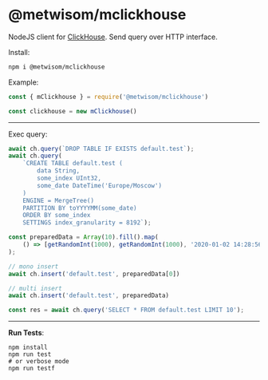 # @metwisom/mclickhouse
NodeJS client for [ClickHouse](https://clickhouse.yandex/).
Send query over HTTP interface.

Install:

```bash
npm i @metwisom/mclickhouse
```

Example:

```javascript
const { mClickhouse } = require('@metwisom/mclickhouse')

const clickhouse = new mClickhouse()
```


***
 
Exec query:
```javascript
await ch.query(`DROP TABLE IF EXISTS default.test`);
await ch.query(
    `CREATE TABLE default.test (
        data String, 
        some_index UInt32, 
        some_date DateTime('Europe/Moscow')
    ) 
    ENGINE = MergeTree()
    PARTITION BY toYYYYMM(some_date)
    ORDER BY some_index
    SETTINGS index_granularity = 8192`);

const preparedData = Array(10).fill().map(
    () => [getRandomInt(1000), getRandomInt(1000), '2020-01-02 14:28:56']
);

// mono insert
await ch.insert('default.test', preparedData[0])

// multi insert
await ch.insert('default.test', preparedData)

const res = await ch.query('SELECT * FROM default.test LIMIT 10');
````

***

**Run Tests**:

```
npm install
npm run test
# or verbose mode
npm run testf
```

